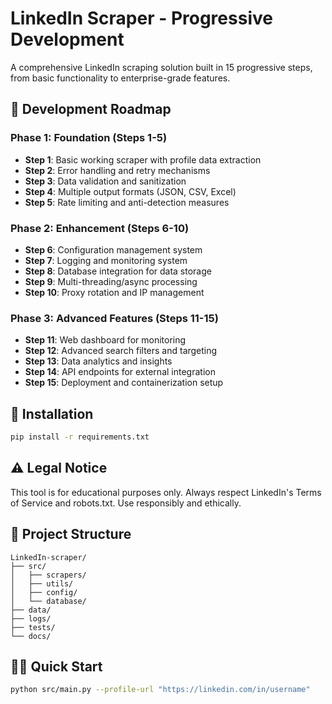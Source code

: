 # LinkedIn Scraper - Progressive Development

A comprehensive LinkedIn scraping solution built in 15 progressive steps, from basic functionality to enterprise-grade features.

## 🚀 Development Roadmap

### Phase 1: Foundation (Steps 1-5)
- **Step 1**: Basic working scraper with profile data extraction
- **Step 2**: Error handling and retry mechanisms
- **Step 3**: Data validation and sanitization
- **Step 4**: Multiple output formats (JSON, CSV, Excel)
- **Step 5**: Rate limiting and anti-detection measures

### Phase 2: Enhancement (Steps 6-10)
- **Step 6**: Configuration management system
- **Step 7**: Logging and monitoring system
- **Step 8**: Database integration for data storage
- **Step 9**: Multi-threading/async processing
- **Step 10**: Proxy rotation and IP management

### Phase 3: Advanced Features (Steps 11-15)
- **Step 11**: Web dashboard for monitoring
- **Step 12**: Advanced search filters and targeting
- **Step 13**: Data analytics and insights
- **Step 14**: API endpoints for external integration
- **Step 15**: Deployment and containerization setup

## 🔧 Installation

```bash
pip install -r requirements.txt
```

## ⚠️ Legal Notice

This tool is for educational purposes only. Always respect LinkedIn's Terms of Service and robots.txt. Use responsibly and ethically.

## 📁 Project Structure

```
LinkedIn-scraper/
├── src/
│   ├── scrapers/
│   ├── utils/
│   ├── config/
│   └── database/
├── data/
├── logs/
├── tests/
└── docs/
```

## 🏃‍♂️ Quick Start

```bash
python src/main.py --profile-url "https://linkedin.com/in/username"
``` 